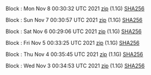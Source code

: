 Block [](https://testnet-insight.dashevo.org/insight/block/): Mon Nov  8 00:30:32 UTC 2021 [zip](https://dash-bootstrap.ams3.digitaloceanspaces.com/testnet/2021-11-08/bootstrap.dat.zip) (1.1G) [SHA256](https://dash-bootstrap.ams3.digitaloceanspaces.com/testnet/2021-11-08/sha256.txt)

Block [](https://testnet-insight.dashevo.org/insight/block/): Sun Nov  7 00:30:57 UTC 2021 [zip](https://dash-bootstrap.ams3.digitaloceanspaces.com/testnet/2021-11-07/bootstrap.dat.zip) (1.1G) [SHA256](https://dash-bootstrap.ams3.digitaloceanspaces.com/testnet/2021-11-07/sha256.txt)

Block [](https://testnet-insight.dashevo.org/insight/block/): Sat Nov  6 00:29:06 UTC 2021 [zip](https://dash-bootstrap.ams3.digitaloceanspaces.com/testnet/2021-11-06/bootstrap.dat.zip) (1.1G) [SHA256](https://dash-bootstrap.ams3.digitaloceanspaces.com/testnet/2021-11-06/sha256.txt)

Block [](https://testnet-insight.dashevo.org/insight/block/): Fri Nov  5 00:33:25 UTC 2021 [zip](https://dash-bootstrap.ams3.digitaloceanspaces.com/testnet/2021-11-05/bootstrap.dat.zip) (1.1G) [SHA256](https://dash-bootstrap.ams3.digitaloceanspaces.com/testnet/2021-11-05/sha256.txt)

Block [](https://testnet-insight.dashevo.org/insight/block/): Thu Nov  4 00:35:45 UTC 2021 [zip](https://dash-bootstrap.ams3.digitaloceanspaces.com/testnet/2021-11-04/bootstrap.dat.zip) (1.1G) [SHA256](https://dash-bootstrap.ams3.digitaloceanspaces.com/testnet/2021-11-04/sha256.txt)

Block [](https://testnet-insight.dashevo.org/insight/block/): Wed Nov  3 00:34:53 UTC 2021 [zip](https://dash-bootstrap.ams3.digitaloceanspaces.com/testnet/2021-11-03/bootstrap.dat.zip) (1.1G) [SHA256](https://dash-bootstrap.ams3.digitaloceanspaces.com/testnet/2021-11-03/sha256.txt)
